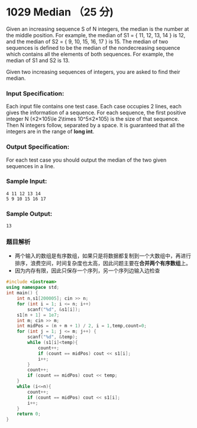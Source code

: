 # 1029 Median （25 分)

Given an increasing sequence S of N integers, the median is the number at the middle position. For example, the median of S1 = { 11, 12, 13, 14 } is 12, and the median of S2 = { 9, 10, 15, 16, 17 } is 15. The median of two sequences is defined to be the median of the nondecreasing sequence which contains all the elements of both sequences. For example, the median of S1 and S2 is 13.

Given two increasing sequences of integers, you are asked to find their median.

### Input Specification:

Each input file contains one test case. Each case occupies 2 lines, each gives the information of a sequence. For each sequence, the first positive integer N (≤2×105\\le 2\\times 10^5≤2×10​5​​) is the size of that sequence. Then N integers follow, separated by a space. It is guaranteed that all the integers are in the range of **long int**.

### Output Specification:

For each test case you should output the median of the two given sequences in a line.

### Sample Input:

    4 11 12 13 14
    5 9 10 15 16 17
    

### Sample Output:

    13

### 题目解析

- 两个输入的数组是有序数组，如果只是将数据都复制到一个大数组中，再进行排序，浪费空间，时间复杂度也太高，因此问题主要在**合并两个有序数组**上。
- 因为内存有限，因此只保存一个序列，另一个序列边输入边检查

```C++
#include <iostream>
using namespace std;
int main() {
	int n,s1[200005]; cin >> n;
	for (int i = 1; i <= n; i++)
		scanf("%d", &s1[i]);
	s1[n + 1] = 1e7;
	int m; cin >> m;
	int midPos = (n + m + 1) / 2, i = 1,temp,count=0;
	for (int j = 1; j <= m; j++) {
		scanf("%d", &temp);
		while (s1[i]<temp){
			count++;
			if (count == midPos) cout << s1[i];
			i++;
		}
		count++;
		if (count == midPos) cout << temp;
	}
	while (i<=n){
		count++;
		if (count == midPos) cout << s1[i];
		i++;
	}
	return 0;
}

```